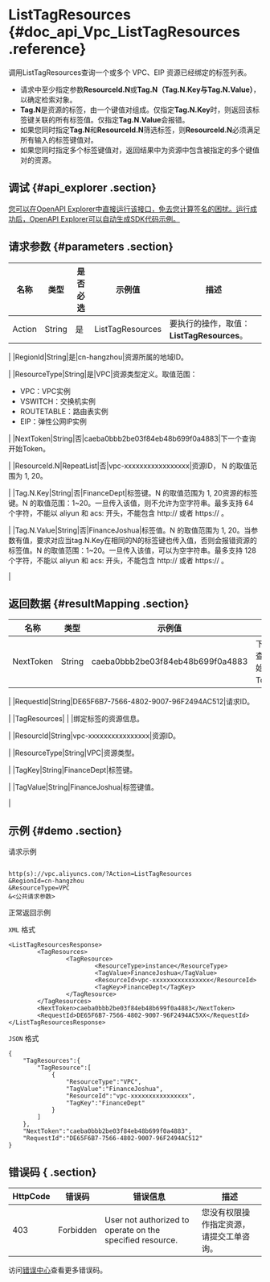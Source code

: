 # ListTagResources {#doc_api_Vpc_ListTagResources .reference}

调用ListTagResources查询一个或多个 VPC、EIP 资源已经绑定的标签列表。

-   请求中至少指定参数**ResourceId.N**或**Tag.N（Tag.N.Key与Tag.N.Value）**，以确定检索对象。
-   **Tag.N**是资源的标签，由一个键值对组成。仅指定**Tag.N.Key**时，则返回该标签键关联的所有标签值。仅指定**Tag.N.Value**会报错。
-   如果您同时指定**Tag.N**和**ResourceId.N**筛选标签，则**ResourceId.N**必须满足所有输入的标签键值对。
-   如果您同时指定多个标签键值对，返回结果中为资源中包含被指定的多个键值对的资源。

## 调试 {#api_explorer .section}

[您可以在OpenAPI Explorer中直接运行该接口，免去您计算签名的困扰。运行成功后，OpenAPI Explorer可以自动生成SDK代码示例。](https://api.aliyun.com/#product=Vpc&api=ListTagResources&type=RPC&version=2016-04-28)

## 请求参数 {#parameters .section}

|名称|类型|是否必选|示例值|描述|
|--|--|----|---|--|
|Action|String|是|ListTagResources|要执行的操作，取值：**ListTagResources**。

 |
|RegionId|String|是|cn-hangzhou|资源所属的地域ID。

 |
|ResourceType|String|是|VPC|资源类型定义。取值范围：

 -   VPC：VPC实例
-   VSWITCH：交换机实例
-   ROUTETABLE：路由表实例
-   EIP：弹性公网IP实例

 |
|NextToken|String|否|caeba0bbb2be03f84eb48b699f0a4883|下一个查询开始Token。

 |
|ResourceId.N|RepeatList|否|vpc-xxxxxxxxxxxxxxxxx|资源ID， N 的取值范围为 1, 20。

 |
|Tag.N.Key|String|否|FinanceDept|标签键。N 的取值范围为 1, 20资源的标签键。N 的取值范围：1~20。一旦传入该值，则不允许为空字符串。最多支持 64 个字符，不能以 aliyun 和 acs: 开头，不能包含 http:// 或者 https:// 。

 |
|Tag.N.Value|String|否|FinanceJoshua|标签值。N 的取值范围为 1, 20。当参数有值，要求对应当tag.N.Key在相同的N的标签键也传入值，否则会报错资源的标签值。N 的取值范围：1~20。一旦传入该值，可以为空字符串。最多支持 128 个字符，不能以 aliyun 和 acs: 开头，不能包含 http:// 或者 https:// 。

 |

## 返回数据 {#resultMapping .section}

|名称|类型|示例值|描述|
|--|--|---|--|
|NextToken|String|caeba0bbb2be03f84eb48b699f0a4883|下一个查询开始Token。

 |
|RequestId|String|DE65F6B7-7566-4802-9007-96F2494AC512|请求ID。

 |
|TagResources| | |绑定标签的资源信息。

 |
|ResourcId|String|vpc-xxxxxxxxxxxxxxxx|资源ID。

 |
|ResourceType|String|VPC|资源类型。

 |
|TagKey|String|FinanceDept|标签键。

 |
|TagValue|String|FinanceJoshua|标签键值。

 |

## 示例 {#demo .section}

请求示例

``` {#request_demo}

http(s)://vpc.aliyuncs.com/?Action=ListTagResources
&RegionId=cn-hangzhou
&ResourceType=VPC
&<公共请求参数>

```

正常返回示例

`XML` 格式

``` {#xml_return_success_demo}
<ListTagResourcesResponse>
	    <TagResources>
		        <TagResource>
			            <ResourceType>instance</ResourceType>
			            <TagValue>FinanceJoshua</TagValue>
			            <ResourceId>vpc-xxxxxxxxxxxxxxxx</ResourceId>
			            <TagKey>FinanceDept</TagKey>
		        </TagResource>
	    </TagResources>
        <NextToken>caeba0bbb2be03f84eb48b699f0a4883</NextToken>
	    <RequestId>DE65F6B7-7566-4802-9007-96F2494AC5XX</RequestId>
</ListTagResourcesResponse>
```

`JSON` 格式

``` {#json_return_success_demo}
{
	"TagResources":{
		"TagResource":[
			{
				"ResourceType":"VPC",
				"TagValue":"FinanceJoshua",
				"ResourceId":"vpc-xxxxxxxxxxxxxxxx",
				"TagKey":"FinanceDept"
			}
		]
	},
	"NextToken":"caeba0bbb2be03f84eb48b699f0a4883",
	"RequestId":"DE65F6B7-7566-4802-9007-96F2494AC512"
}
```

## 错误码 { .section}

|HttpCode|错误码|错误信息|描述|
|--------|---|----|--|
|403|Forbidden|User not authorized to operate on the specified resource.|您没有权限操作指定资源，请提交工单咨询。|

访问[错误中心](https://error-center.aliyun.com/status/product/Vpc)查看更多错误码。


